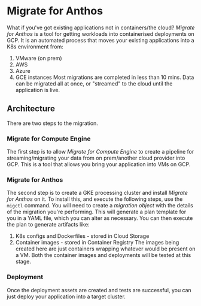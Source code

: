 # Migrate for Anthos
What if you've got existing applications not in containers/the cloud?
_Migrate for Anthos_ is a tool for getting workloads into containerised deployments on GCP.
It is an automated process that moves your existing applications into a K8s environment from:
1. VMware (on prem)
1. AWS
1. Azure
1. GCE instances
Most migrations are completed in less than 10 mins.
Data can be migrated all at once, or "streamed" to the cloud until the application is live.

## Architecture
There are two steps to the migration.
### Migrate for Compute Engine
The first step is to allow _Migrate for Compute Engine_ to create a pipeline for streaming/migrating your data from on prem/another cloud provider into GCP.
This is a tool that allows you bring your application into VMs on GCP.
### Migrate for Anthos
The second step is to create a GKE processing cluster and install _Migrate for Anthos_ on it.
To install this, and execute the following steps, use the `migctl` command.
You will need to create a _migration object_ with the details of the migration you're performing.
This will generate a plan template for you in a YAML file, which you can alter as necessary.
You can then execute the plan to generate artifacts like:
1. K8s configs and Dockerfiles - stored in Cloud Storage
1. Container images - stored in Container Registry
The images being created here are just containers wrapping whatever would be present on a VM.
Both the container images and deployments will be tested at this stage.
### Deployment
Once the deployment assets are created and tests are successful, you can just deploy your application into a target cluster.
